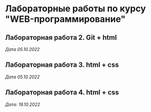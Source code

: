 # Лабораторные работы по курсу "WEB-программирование"

## Лабораторная работа 2. Git + html

*Дата 05.10.2022*

## Лабораторная работа 3. html + css

*Дата 05.10.2022*

## Лабораторная работа 4. html + css

*Дата: 19.10.2022*


